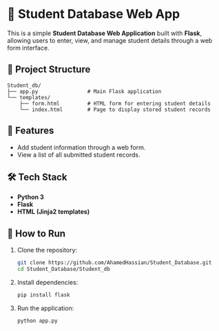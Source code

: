 # 📘 Student Database Web App

This is a simple **Student Database Web Application** built with **Flask**, allowing users to enter, view, and manage student details through a web form interface.

## 📁 Project Structure
```
Student_db/
├── app.py                # Main Flask application
└── templates/
    ├── form.html         # HTML form for entering student details
    └── index.html        # Page to display stored student records
```

## 🚀 Features
- Add student information through a web form.
- View a list of all submitted student records.

## 🛠️ Tech Stack
- **Python 3**
- **Flask**
- **HTML (Jinja2 templates)**

## 🔧 How to Run

1. Clone the repository:
   ```bash
   git clone https://github.com/AhamedHassian/Student_Database.git
   cd Student_Database/Student_db
   ```

2. Install dependencies:
   ```bash
   pip install flask
   ```

3. Run the application:
   ```bash
   python app.py
   ```
